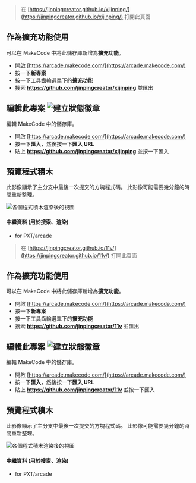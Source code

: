  


> 在 [https://jinpingcreator.github.io/xijinping/](https://jinpingcreator.github.io/xijinping/) 打開此頁面

## 作為擴充功能使用

可以在 MakeCode 中將此儲存庫新增為**擴充功能**。

* 開啟 [https://arcade.makecode.com/](https://arcade.makecode.com/)
* 按一下**新專案**
* 按一下工具齒輪選單下的**擴充功能**
* 搜索 **https://github.com/jinpingcreator/xijinping** 並匯出

## 編輯此專案 ![建立狀態徽章](https://github.com/jinpingcreator/xijinping/workflows/MakeCode/badge.svg)

編輯 MakeCode 中的儲存庫。

* 開啟 [https://arcade.makecode.com/](https://arcade.makecode.com/)
* 按一下**匯入**，然後按一下**匯入 URL**
* 貼上 **https://github.com/jinpingcreator/xijinping** 並按一下匯入

## 預覽程式積木

此影像顯示了主分支中最後一次提交的方塊程式碼。
此影像可能需要幾分鐘的時間重新整理。

![各個程式積木渲染後的視圖](https://github.com/jinpingcreator/xijinping/raw/master/.github/makecode/blocks.png)

#### 中繼資料 (用於搜索、渲染)

* for PXT/arcade
<script src="https://makecode.com/gh-pages-embed.js"></script><script>makeCodeRender("{{ site.makecode.home_url }}", "{{ site.github.owner_name }}/{{ site.github.repository_name }}");</script>



> 在 [https://jinpingcreator.github.io/11v/](https://jinpingcreator.github.io/11v/) 打開此頁面

## 作為擴充功能使用

可以在 MakeCode 中將此儲存庫新增為**擴充功能**。

* 開啟 [https://arcade.makecode.com/](https://arcade.makecode.com/)
* 按一下**新專案**
* 按一下工具齒輪選單下的**擴充功能**
* 搜索 **https://github.com/jinpingcreator/11v** 並匯出

## 編輯此專案 ![建立狀態徽章](https://github.com/jinpingcreator/11v/workflows/MakeCode/badge.svg)

編輯 MakeCode 中的儲存庫。

* 開啟 [https://arcade.makecode.com/](https://arcade.makecode.com/)
* 按一下**匯入**，然後按一下**匯入 URL**
* 貼上 **https://github.com/jinpingcreator/11v** 並按一下匯入

## 預覽程式積木

此影像顯示了主分支中最後一次提交的方塊程式碼。
此影像可能需要幾分鐘的時間重新整理。

![各個程式積木渲染後的視圖](https://github.com/jinpingcreator/11v/raw/master/.github/makecode/blocks.png)

#### 中繼資料 (用於搜索、渲染)

* for PXT/arcade
<script src="https://makecode.com/gh-pages-embed.js"></script><script>makeCodeRender("{{ site.makecode.home_url }}", "{{ site.github.owner_name }}/{{ site.github.repository_name }}");</script>

